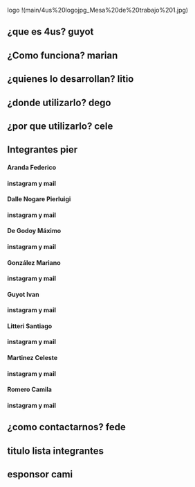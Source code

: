 

logo
!(main/4us%20logojpg_Mesa%20de%20trabajo%201.jpg)

## ¿que es 4us? guyot

## ¿Como funciona? marian

## ¿quienes lo desarrollan? litio

## ¿donde utilizarlo? dego

## ¿por que utilizarlo? cele

## Integrantes pier

#### Aranda Federico
#### instagram y mail

#### Dalle Nogare Pierluigi
#### instagram y mail

#### De Godoy Máximo
#### instagram y mail

#### González Mariano
#### instagram y mail

#### Guyot Ivan
#### instagram y mail

#### Litteri Santiago
#### instagram y mail

#### Martinez Celeste
#### instagram y mail

#### Romero Camila
#### instagram y mail

## ¿como contactarnos? fede

## titulo lista integrantes 

## esponsor cami
